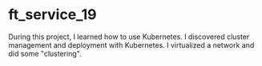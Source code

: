 # ft_service_19

During this project, I learned how to use Kubernetes. I discovered cluster management and
deployment with Kubernetes. I virtualized a network and did some "clustering".

